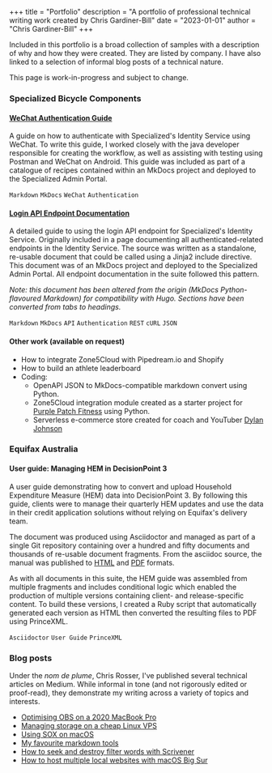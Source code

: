 +++
title = "Portfolio"
description = "A portfolio of professional technical writing work created by Chris Gardiner-Bill"
date = "2023-01-01"
author = "Chris Gardiner-Bill"
+++

Included in this portfolio is a broad collection of samples with a description of why and how they were created. They are listed by company. I have also linked to a selection of informal blog posts of a technical nature.

This page is work-in-progress and subject to change.

### Specialized Bicycle Components

#### [WeChat Authentication Guide](/examples/sbc_auth_we_chat/)

A guide on how to authenticate with Specialized's Identity Service using WeChat. To write this guide, I worked closely with the java developer responsible for creating the workflow, as well as assisting with testing using Postman and WeChat on Android. This guide was included as part of a catalogue of recipes contained within an MkDocs project and deployed to the Specialized Admin Portal.

`Markdown` `MkDocs` `WeChat` `Authentication`

#### [Login API Endpoint Documentation](/examples/sbc_auth_login)

A detailed guide to using the login API endpoint for Specialized's Identity Service. Originally included in a page documenting all authenticated-related endpoints in the Identity Service. The source was written as a standalone, re-usable document that could be called using a Jinja2 include directive. This document was of an MkDocs project and deployed to the Specialized Admin Portal. All endpoint documentation in the suite followed this pattern.

*Note: this document has been altered from the origin (MkDocs Python-flavoured Markdown) for compatibility with Hugo. Sections have been converted from tabs to headings.*

`Markdown` `MkDocs` `API` `Authentication` `REST` `cURL` `JSON`


#### Other work (available on request)

* How to integrate Zone5Cloud with Pipedream.io and Shopify
* How to build an athlete leaderboard
* Coding:
    * OpenAPI JSON to MkDocs-compatible markdown convert using Python.
    * Zone5Cloud integration module created as a starter project for [Purple Patch Fitness](https://www.purplepatchfitness.com) using Python.
    * Serverless e-commerce store created for coach and YouTuber [Dylan Johnson](https://www.dylanjohnsontraining.com)

### Equifax Australia

#### User guide: Managing HEM in DecisionPoint 3

A user guide demonstrating how to convert and upload Household Expenditure Measure (HEM) data into DecisionPoint 3. By following this guide, clients were to manage their quarterly HEM updates and use the data in their credit application solutions without relying on Equifax's delivery team.

The document was produced using Asciidoctor and managed as part of a single Git repository containing over a hundred and fifty documents and thousands of re-usable document fragments. From the asciidoc source, the manual was published to [HTML](/files/dp3_hem/dp3_hem.html) and [PDF](/files/dp3_hem/dp3_hem.pdf) formats.

As with all documents in this suite, the HEM guide was assembled from multiple fragments and includes conditional logic which enabled the production of multiple versions containing client- and release-specific content. To build these versions, I created a Ruby script that automatically generated each version as HTML then converted the resulting files to PDF using PrinceXML.

`Asciidoctor` `User Guide` `PrinceXML`


### Blog posts

Under the *nom de plume*, Chris Rosser, I've published several technical articles on Medium. While informal in tone (and not rigorously edited or proof-read), they demonstrate my writing across a variety of topics and interests.

* [Optimising OBS on a 2020 MacBook Pro](https://chrisrosser.medium.com/optimising-obs-on-a-2020-macbook-pro-aca7bbbe55e9)
* [Managing storage on a cheap Linux VPS](https://chrisrosser.medium.com/managing-storage-on-a-cheap-linux-vps-f576e6ac4d3c)
* [Using SOX on macOS](https://chrisrosser.medium.com/using-sox-on-macos-48f25014d1e3)
* [My favourite markdown tools](https://chrisrosser.medium.com/my-favourite-markdown-tools-fc1cdc537e67)
* [How to seek and destroy filter words with Scrivener](https://chrisrosser.medium.com/how-to-seek-and-destroy-filter-words-with-scrivener-a968dd8cf914)
* [How to host multiple local websites with macOS Big Sur](https://chrisrosser.medium.com/how-to-host-multiple-local-websites-with-macos-big-sur-72d947f3e97c)